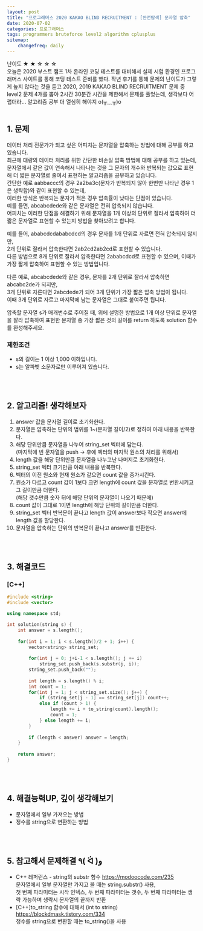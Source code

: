 ```yaml
---
layout: post
title: "프로그래머스 2020 KAKAO BLIND RECRUITMENT : [완전탐색] 문자열 압축"
date: 2020-07-02
categories: 프로그래머스
tags: programmers bruteforce level2 algorithm cplusplus
sitemap:
    changefreq: daily
---
```

난이도 ★ ★ ☆ ☆ ☆  
오늘은 2020 부스트 캠프 1차 온라인 코딩 테스트를 대비해서 실제 시험 환경인 프로그래머스 사이트를 통해 코딩 테스트 준비를 했다. 작년 후기를 통해 문제의 난이도가 그렇게 높지 않다는 것을 듣고 2020, 2019 KAKAO BLIND RECRUITMENT 문제 중 level2 문제 4개를 뽑아 2시간 30분간 시간을 제한해서 문제를 풀었는데, 생각보다 어렵더라... 알고리즘 공부 더 열심히 해야지 o(╥﹏╥)o  
<br/>

## 1. 문제
데이터 처리 전문가가 되고 싶은 어피치는 문자열을 압축하는 방법에 대해 공부를 하고 있습니다.  
최근에 대량의 데이터 처리를 위한 간단한 비손실 압축 방법에 대해 공부를 하고 있는데,  
문자열에서 같은 값이 연속해서 나타나는 것을 그 문자의 개수와 반복되는 값으로 표현해 더 짧은 문자열로 줄여서 표현하는 알고리즘을 공부하고 있습니다.  
간단한 예로 aabbaccc의 경우 2a2ba3c(문자가 반복되지 않아 한번만 나타난 경우 1은 생략함)와 같이 표현할 수 있는데,  
이러한 방식은 반복되는 문자가 적은 경우 압축률이 낮다는 단점이 있습니다.  
예를 들면, abcabcdede와 같은 문자열은 전혀 압축되지 않습니다.  
어피치는 이러한 단점을 해결하기 위해 문자열을 1개 이상의 단위로 잘라서 압축하여 더 짧은 문자열로 표현할 수 있는지 방법을 찾아보려고 합니다.  

예를 들어, ababcdcdababcdcd의 경우 문자를 1개 단위로 자르면 전혀 압축되지 않지만,  
2개 단위로 잘라서 압축한다면 2ab2cd2ab2cd로 표현할 수 있습니다.  
다른 방법으로 8개 단위로 잘라서 압축한다면 2ababcdcd로 표현할 수 있으며, 이때가 가장 짧게 압축하여 표현할 수 있는 방법입니다.  

다른 예로, abcabcdede와 같은 경우, 문자를 2개 단위로 잘라서 압축하면 abcabc2de가 되지만,  
3개 단위로 자른다면 2abcdede가 되어 3개 단위가 가장 짧은 압축 방법이 됩니다.  
이때 3개 단위로 자르고 마지막에 남는 문자열은 그대로 붙여주면 됩니다.  

압축할 문자열 s가 매개변수로 주어질 때, 위에 설명한 방법으로 1개 이상 단위로 문자열을 잘라 압축하여 표현한 문자열 중 가장 짧은 것의 길이를 return 하도록 solution 함수를 완성해주세요.  

### 제한조건
- s의 길이는 1 이상 1,000 이하입니다.
- s는 알파벳 소문자로만 이루어져 있습니다.
<br/>
<br/>

## 2. 알고리즘! 생각해보자
1. answer 값을 문자열 길이로 초기화한다.  
2. 문자열은 압축하는 단위의 범위를 1~(문자열 길이/2)로 정하여 아래 내용을 반복한다.  
3. 해당 단위만큼 문자열을 나누어 string_set 벡터에 담는다.  
(마지막에 빈 문자열을 push → 후에 벡터의 마지막 원소의 처리를 위해서)  
4. length 값을 해당 단위만큼 문자열을 나누고난 나머지로 초기화한다.  
5. string_set 벡터 크기만큼 아래 내용을 반복한다.  
6. 벡터의 이전 원소와 현재 원소가 같으면 count 값을 증가시킨다.  
7. 원소가 다르고 count 값이 1보다 크면 length에 count 값을 문자열로 변환시키고 그 길이만큼 더한다.  
(해당 갯수만큼 숫자 뒤에 해당 단위의 문자열이 나오기 때문에)  
8. count 값이 그대로 1이면 length에 해당 단위의 길이만큼 더한다.  
9. string_set 벡터 반복문이 끝나고 length 값이 answer보다 작으면 answer에 length 값을 할당한다.  
10. 문자열을 압축하는 단위의 반복문이 끝나고 answer를 반환한다.  
<br/>
<br/>

## 3. 해결코드
### [C++]
```c++
#include <string>
#include <vector>

using namespace std;

int solution(string s) {
    int answer = s.length();
    
    for(int i = 1; i < s.length()/2 + 1; i++) {
        vector<string> string_set;
        
        for(int j = 0; j+i-1 < s.length(); j += i)
            string_set.push_back(s.substr(j, i));
        string_set.push_back("");
            
        int length = s.length() % i;
        int count = 1;
        for(int j = 1; j < string_set.size(); j++) {
            if (string_set[j - 1] == string_set[j]) count++;
            else if (count > 1) {
                length += i + to_string(count).length();
                count = 1;
            } else length += i;
        }
        
        if (length < answer) answer = length;
    }
    
    return answer;
}
```
<br/>
<br/>

## 4. 해결능력UP, 깊이 생각해보기
- 문자열에서 일부 가져오는 방법
- 정수를 string으로 변환하는 방법
<br/>
<br/>

## 5. 참고해서 문제해결 ٩( ᐛ )و
- C++ 레퍼런스 - string의 substr 함수 <https://modoocode.com/235>  
문자열에서 일부 문자열만 가지고 올 때는 string.substr() 사용,  
첫 번째 파라미터는 시작 인덱스, 두 번째 파라미터는 갯수, 두 번째 파라미터는 생략 가능하며 생략시 문자열의 끝까지 반환
- [C++]to_string 함수에 대해서 (int to string) <https://blockdmask.tistory.com/334>  
정수를 string으로 변환할 때는 to_string()을 사용  
<br/>
<br/>